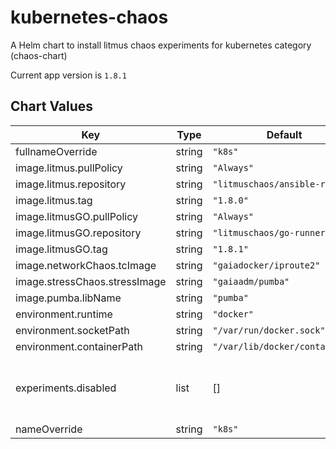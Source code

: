 kubernetes-chaos
================
A Helm chart to install litmus chaos experiments for kubernetes category (chaos-chart)

Current app version is `1.8.1`

## Chart Values

| Key | Type | Default | Description |
|-----|------|---------|-------------|
| fullnameOverride | string | `"k8s"` |  |
| image.litmus.pullPolicy | string | `"Always"` |  |
| image.litmus.repository | string | `"litmuschaos/ansible-runner"` |  |
| image.litmus.tag | string | `"1.8.0"` |  |
| image.litmusGO.pullPolicy | string | `"Always"` |  |
| image.litmusGO.repository | string | `"litmuschaos/go-runner"` |  |
| image.litmusGO.tag | string | `"1.8.1"` |  |
| image.networkChaos.tcImage | string | `"gaiadocker/iproute2"` |  |
| image.stressChaos.stressImage | string | `"gaiaadm/pumba"` |  |
| image.pumba.libName | string | `"pumba"` |  |
| environment.runtime | string | `"docker"` |  |
| environment.socketPath | string | `"/var/run/docker.sock"` |  |
| environment.containerPath | string | `"/var/lib/docker/containers"` |  |
| experiments.disabled | list | [] | List the experiments to disable based on their name |
| nameOverride | string | `"k8s"` |  |
